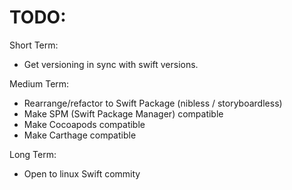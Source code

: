 TODO:
=====

Short Term:

- Get versioning in sync with swift versions. 

Medium Term:

- Rearrange/refactor to Swift Package (nibless / storyboardless)
- Make SPM (Swift Package Manager) compatible
- Make Cocoapods compatible
- Make Carthage compatible

Long Term:

- Open to linux Swift commity
